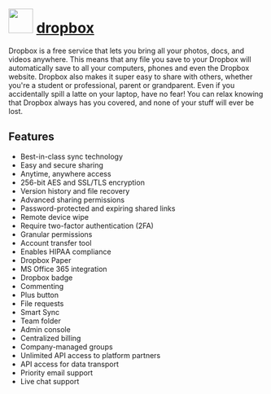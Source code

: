 # <img src="https://cdn.jsdelivr.net/gh/chocolatey-community/chocolatey-coreteampackages@797be4455d8f66a1989713e741137ed8293dd322/icons/dropbox.svg" width="48" height="48"/> [dropbox](https://chocolatey.org/packages/dropbox)


Dropbox is a free service that lets you bring all your photos, docs, and videos anywhere. This means that any file you save to your Dropbox will automatically save to all your computers, phones and even the Dropbox website. Dropbox also makes it super easy to share with others, whether you're a student or professional, parent or grandparent. Even if you accidentally spill a latte on your laptop, have no fear! You can relax knowing that Dropbox always has you covered, and none of your stuff will ever be lost.

## Features
- Best-in-class sync technology
- Easy and secure sharing
- Anytime, anywhere access
- 256-bit AES and SSL/TLS encryption
- Version history and file recovery
- Advanced sharing permissions
- Password-protected and expiring shared links
- Remote device wipe
- Require two-factor authentication (2FA)
- Granular permissions
- Account transfer tool
- Enables HIPAA compliance
- Dropbox Paper
- MS Office 365 integration
- Dropbox badge
- Commenting
- Plus button
- File requests
- Smart Sync
- Team folder
- Admin console
- Centralized billing
- Company-managed groups
- Unlimited API access to platform partners
- API access for data transport
- Priority email support
- Live chat support

